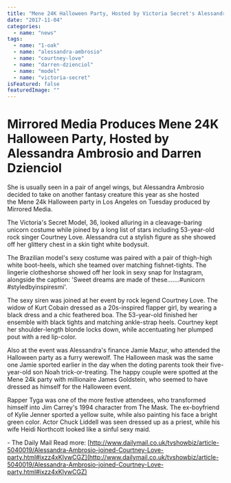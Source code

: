 ```yaml
---
title: "Mene 24K Halloween Party, Hosted by Victoria Secret's Alessandra Ambrosio and Darren Dzienciol"
date: "2017-11-04"
categories: 
  - name: "news"
tags: 
  - name: "1-oak"
  - name: "alessandra-ambrosio"
  - name: "courtney-love"
  - name: "darren-dzienciol"
  - name: "model"
  - name: "victoria-secret"
isFeatured: false
featuredImage: ""
---
```


# Mirrored Media Produces Mene 24K Halloween Party, Hosted by Alessandra Ambrosio and Darren Dzienciol

She is usually seen in a pair of angel wings, but Alessandra Ambrosio decided to take on another fantasy creature this year as she hosted the Mene 24k Halloween party in Los Angeles on Tuesday produced by Mirrored Media.

The Victoria's Secret Model, 36, looked alluring in a cleavage-baring unicorn costume while joined by a long list of stars including 53-year-old rock singer Courtney Love. Alessandra cut a stylish figure as she showed off her glittery chest in a skin tight white bodysuit.

The Brazilian model's sexy costume was paired with a pair of thigh-high white boot-heels, which she teamed over matching fishnet-tights. The lingerie clotheshorse showed off her look in sexy snap for Instagram, alongside the caption: 'Sweet dreams are made of these.......#unicorn #styledbyinspiresmi'.

The sexy siren was joined at her event by rock legend Courtney Love. The widow of Kurt Cobain dressed as a 20s-inspired flapper girl, by wearing a black dress and a chic feathered boa. The 53-year-old finished her ensemble with black tights and matching ankle-strap heels. Courtney kept her shoulder-length blonde locks down, while accentuating her plumped pout with a red lip-color.

Also at the event was Alessandra's finance Jamie Mazur, who attended the Halloween party as a furry werewolf. The Halloween mask was the same one Jamie sported earlier in the day when the doting parents took their five-year-old son Noah trick-or-treating. The happy couple were spotted at the Mene 24k party with millionaire James Goldstein, who seemed to have dressed as himself for the Halloween event.

Rapper Tyga was one of the more festive attendees, who transformed himself into Jim Carrey's 1994 character from The Mask. The ex-boyfriend of Kylie Jenner sported a yellow suite, while also painting his face a bright green color. Actor Chuck Liddell was seen dressed up as a priest, while his wife Heidi Northcott looked like a sinful sexy maid.

\- The Daily Mail Read more: [http://www.dailymail.co.uk/tvshowbiz/article-5040019/Alessandra-Ambrosio-joined-Courtney-Love-party.html#ixzz4xKIywCGZ](http://www.dailymail.co.uk/tvshowbiz/article-5040019/Alessandra-Ambrosio-joined-Courtney-Love-party.html#ixzz4xKIywCGZ)
